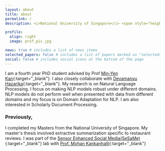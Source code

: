 ```yaml
---
layout: about
title: about
permalink: /
description: <i>National University of Singapore</i> <span style="height:10px; width:10px; background-color:gray; border-radius:50%; opacity:50%; display:inline-block; margin-right:0.25rem; margin-left:0.25rem;"></span> <i>WING NUS</i> <span style="height:10px; width:10px; background-color:gray; border-radius:50%; display:inline-block; margin-right:0.25rem;margin-left:0.25rem; opacity:50%;"></span>

profile:
  align: right
  image: prof_pic.jpg

news: true # includes a list of news items
selected_papers: false # includes a list of papers marked as "selected={true}"
social: false # includes social icons at the bottom of the page
---
```


I am a fourth year PhD student advised by Prof [Min-Yen Kan](https://www.comp.nus.edu.sg/~kanmy/){:target="\_blank"}. I also closely collaborate with [Devamanyu Hazarika](https://www.devamanyu.com){:target="\_blank"}. My research is on Natural Language Processing. I focus on making NLP models robust under different domains. NLP models do not perform well when presented with data from different domains and my focus is on Domain Adaptation for NLP. I am also interested in Scholarly Document Processing.

### Previously,

I completed my Masters from the National University of Singapore. My master's thesis involved extractive summarization specific to restaurant reviews. I was part of the [Sensor Enhanced Social Media(SeSaMe)](){:target="\_blank"} lab with [Prof. Mohan Kankanhalli](https://www.comp.nus.edu.sg/~mohan/){:target="\_blank"}

<!-- Write your biography here. Tell the world about yourself. Link to your favorite [subreddit](http://reddit.com){:target="\_blank"}. You can put a picture in, too. The code is already in, just name your picture `prof_pic.jpg` and put it in the `img/` folder.

Put your address / P.O. box / other info right below your picture. You can also disable any these elements by editing `profile` property of the YAML header of your `_pages/about.md`. Edit `_bibliography/papers.bib` and Jekyll will render your [publications page](/al-folio/publications/) automatically.

Link to your social media connections, too. This theme is set up to use [Font Awesome icons](http://fortawesome.github.io/Font-Awesome/){:target="\_blank"} and [Academicons](https://jpswalsh.github.io/academicons/){:target="\_blank"}, like the ones below. Add your Facebook, Twitter, LinkedIn, Google Scholar, or just disable all of them. -->
